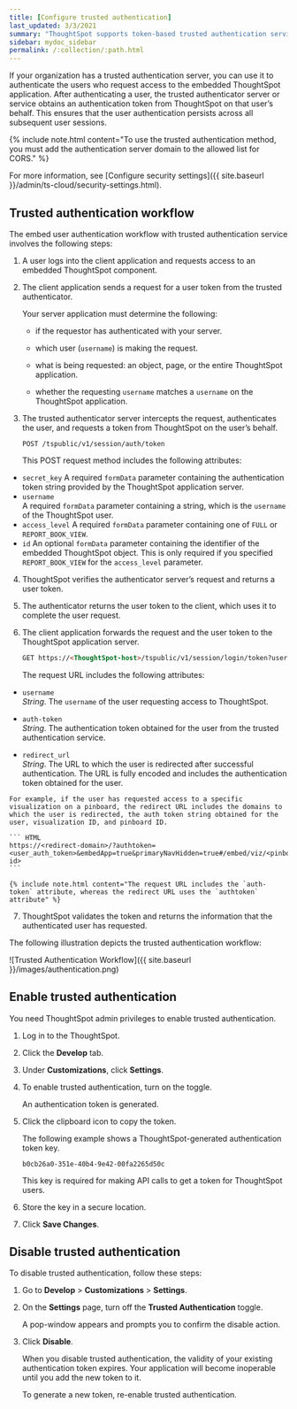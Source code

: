 ```yaml
---
title: [Configure trusted authentication]
last_updated: 3/3/2021
summary: "ThoughtSpot supports token-based trusted authentication service to authenticate embed application users."
sidebar: mydoc_sidebar
permalink: /:collection/:path.html
---
```


If your organization has a trusted authentication server, you can use it to authenticate the users who request access to the embedded ThoughtSpot application. After authenticating a user, the trusted authenticator server or service obtains an authentication token from ThoughtSpot on that user’s behalf. This ensures that the user authentication persists across all subsequent user sessions.

{% include note.html content="To use the trusted authentication method, you must add the authentication server domain to the allowed list for CORS." %}

For more information, see [Configure security settings]({{ site.baseurl }}/admin/ts-cloud/security-settings.html).

## Trusted authentication workflow

The embed user authentication workflow with trusted authentication service involves the following steps:

1.  A user logs into the client application and requests access to an embedded ThoughtSpot component.

2.  The client application sends a request for a user token from the trusted authenticator.

    Your server application must determine the following:

    -   if the requestor has authenticated with your server.

    -   which user (`username`) is making the request.

    -   what is being requested: an object, page, or the entire ThoughtSpot application.

    -   whether the requesting `username` matches a `username` on the ThoughtSpot application.

3.  The trusted authenticator server intercepts the request, authenticates the user, and requests a token from ThoughtSpot on the user’s behalf.

        POST /tspublic/v1/session/auth/token

      This POST request method includes the following attributes:
  - `secret_key`
    A required `formData` parameter containing the authentication token string provided by the ThoughtSpot application server.
  - `username`   
    A required `formData` parameter containing a string, which is the `username` of the ThoughtSpot user.                         
  - `access_level`
    A required `formData` parameter containing one of `FULL` or `REPORT_BOOK_VIEW`.                                            
  - `id`
    An optional `formData` parameter containing the identifier of the embedded ThoughtSpot object.    This is only required if you specified `REPORT_BOOK_VIEW` for the `access_level` parameter.                             

4.  ThoughtSpot verifies the authenticator server’s request and returns a user token.

5.  The authenticator returns the user token to the client, which uses it to complete the user request.

6.  The client application forwards the request and the user token to the ThoughtSpot application server.

    ``` HTML
    GET https://<ThoughtSpot-host>/tspublic/v1/session/login/token?username=<user>&auth_token=<token>&redirect_url=<full-encoded-url-with-auth-token>
    ```

    The request URL includes the following attributes:

  -  `username`    
      *String*. The `username` of the user requesting access to ThoughtSpot.

  - `auth-token`                                                    
      *String*. The authentication token obtained for the user from the trusted authentication service.

  -  `redirect_url`  
      *String*. The URL to which the user is redirected after successful authentication. The URL is fully encoded and includes the authentication token obtained for the user.

    For example, if the user has requested access to a specific visualization on a pinboard, the redirect URL includes the domains to which the user is redirected, the auth token string obtained for the user, visualization ID, and pinboard ID.

    ``` HTML
    https://<redirect-domain>/?authtoken=<user_auth_token>&embedApp=true&primaryNavHidden=true#/embed/viz/<pinboard_id>/<viz-id>
    ```

    {% include note.html content="The request URL includes the `auth-token` attribute, whereas the redirect URL uses the `authtoken` attribute" %}


7.  ThoughtSpot validates the token and returns the information that the authenticated user has requested.

The following illustration depicts the trusted authentication workflow:

![Trusted Authentication Workflow]({{ site.baseurl }}/images/authentication.png)

## Enable trusted authentication

You need ThoughtSpot admin privileges to enable trusted authentication.

1.  Log in to the ThoughtSpot.

2.  Click the **Develop** tab.

3.  Under **Customizations**, click **Settings**.

4.  To enable trusted authentication, turn on the toggle.

    An authentication token is generated.

5.  Click the clipboard icon to copy the token.

    The following example shows a ThoughtSpot-generated authentication token key.

        b0cb26a0-351e-40b4-9e42-00fa2265d50c

    This key is required for making API calls to get a token for ThoughtSpot users.

6.  Store the key in a secure location.

7.  Click **Save Changes**.

## Disable trusted authentication

To disable trusted authentication, follow these steps:

1.  Go to **Develop** &gt; **Customizations** &gt; **Settings**.

2.  On the **Settings** page, turn off the **Trusted Authentication** toggle.

    A pop-window appears and prompts you to confirm the disable action.

3.  Click **Disable**.

    When you disable trusted authentication, the validity of your existing authentication token expires. Your application will become inoperable until you add the new token to it.   

    To generate a new token, re-enable trusted authentication.
